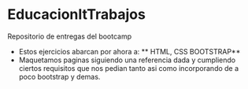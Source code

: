 # EducacionItTrabajos
Repositorio de entregas del bootcamp 
- Estos ejercicios abarcan por ahora a:
** HTML, CSS BOOTSTRAP**
- Maquetamos paginas siguiendo una referencia dada y cumpliendo ciertos requisitos que nos pedian tanto asi como incorporando de a poco bootstrap y demas.
